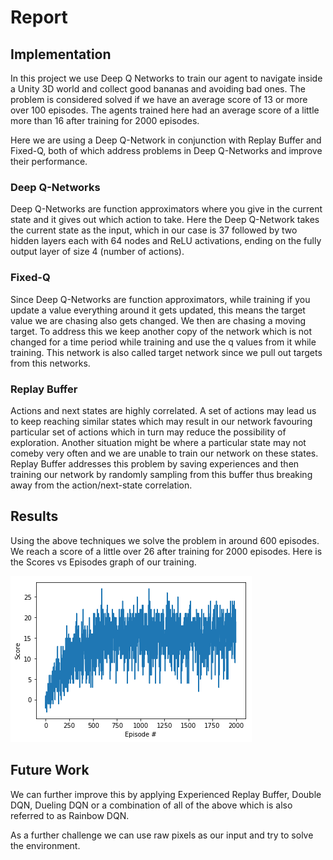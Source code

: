# Report
## Implementation

In this project we use Deep Q Networks to train our agent to navigate inside a Unity 3D world and collect good bananas and avoiding bad ones. The problem is considered solved if we have an average score of 13 or more over 100 episodes. The agents trained here had an average score of a little more than 16 after training for 2000 episodes.

Here we are using a Deep Q-Network in conjunction with Replay Buffer and Fixed-Q, both of which address problems in Deep Q-Networks and improve their performance.

### Deep Q-Networks
Deep Q-Networks are function approximators where you give in the current state and it gives out which action to take. Here the Deep Q-Network takes the current state as the input, which in our case is 37 followed by two hidden layers each with 64 nodes and ReLU activations, ending on the fully output layer of size 4 (number of actions).

### Fixed-Q
Since Deep Q-Networks are function approximators, while training if you update a value everything around it gets updated, this means the target value we are chasing also gets changed. We then are chasing a moving target.
To address this we keep another copy of the network which is not changed for a time period while training and use the q values from it while training. This network is also called target network since we pull out targets from this networks.

### Replay Buffer
Actions and next states are highly correlated. A set of actions may lead us to keep reaching similar states which may result in our network favouring particular set of actions which in turn may reduce the possibility of exploration.
Another situation might be where a particular state may not comeby very often and we are unable to train our network on these states.
Replay Buffer addresses this problem by saving experiences and then training our network by randomly sampling from this buffer thus breaking away from the action/next-state correlation.

## Results

Using the above techniques we solve the problem in around 600 episodes. We reach a score of a little over 26 after training for 2000 episodes. Here is the Scores vs Episodes graph of our training.

![Episodes vs Score](graph.png)

## Future Work

We can further improve this by applying Experienced Replay Buffer, Double DQN, Dueling DQN or a combination of all of the above which is also referred to as Rainbow DQN.

As a further challenge we can use raw pixels as our input and try to solve the environment.